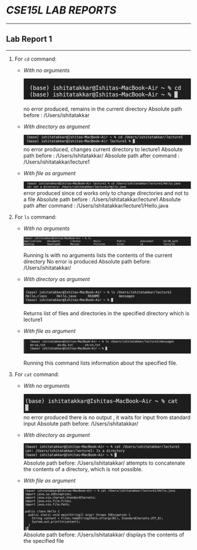 # *CSE15L LAB REPORTS*
***
## **Lab Report 1** 
***
1. For `cd` command:
   * *With no arguments*
     
     ![Image](IMG1.png)
     
     no error produced, remains in the current directory 
     Absolute path before : /Users/ishitatakkar
     



   * *With directory as argument*

     ![Image](IMG2.png)
     no error produced, changes current directory to lecture1
     Absolute path before : /Users/ishitatakkar/
     Absolute path after command :  /Users/ishitatakkar/lecture1


   * *With file as argument*

     ![Image](IMG3.png)
     error produced since cd works only to change directories and not to a file
     Absolute path before : /Users/ishitatakkar/lecture1
     Absolute path after command :  /Users/ishitatakkar/lecture1/Hello.java

2. For `ls` command:
   
   * *With no arguments*

     ![Image](IMG4.png)
     
     Running ls with no arguments lists the contents of the current directory
     No error is produced
     Absolute path before: /Users/ishitatakkar/


   * *With directory as argument*

     ![Image](img5.png)

     Returns list of files and directories in the specified directory
     which is lecture1

   * *With file as argument*

     ![Image](IMG6.png)

     Running this command lists information about the specified file.
     
3. For `cat` command:

   * *With no arguments*
     
     ![Image](IMG7.png)
     no error produced
     there is no output , it waits for input from standard input
     Absolute path before: /Users/ishitatakkar/

   * *With directory as argument*
  
     ![Image](IMG8.png)
     Absolute path before: /Users/ishitatakkar/
     attempts to concatenate the contents of a directory, which is not possible.

   * *With file as argument*

     ![Image](IMG9.png)
     Absolute path before: /Users/ishitatakkar/
     displays the contents of the specified file 
     
     
   

     
     
     
